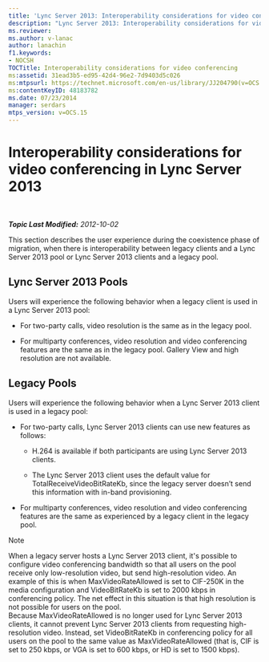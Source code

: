 ```yaml
---
title: 'Lync Server 2013: Interoperability considerations for video conferencing'
description: "Lync Server 2013: Interoperability considerations for video conferencing."
ms.reviewer: 
ms.author: v-lanac
author: lanachin
f1.keywords:
- NOCSH
TOCTitle: Interoperability considerations for video conferencing
ms:assetid: 31ead3b5-ed95-42d4-96e2-7d9403d5c026
ms:mtpsurl: https://technet.microsoft.com/en-us/library/JJ204790(v=OCS.15)
ms:contentKeyID: 48183782
ms.date: 07/23/2014
manager: serdars
mtps_version: v=OCS.15
---
```


# Interoperability considerations for video conferencing in Lync Server 2013

<div data-xmlns="http://www.w3.org/1999/xhtml">

<div class="topic" data-xmlns="http://www.w3.org/1999/xhtml" data-msxsl="urn:schemas-microsoft-com:xslt" data-cs="https://msdn.microsoft.com/">

<div data-asp="https://msdn2.microsoft.com/asp">



</div>

<div id="mainSection">

<div id="mainBody">

<span> </span>

_**Topic Last Modified:** 2012-10-02_

This section describes the user experience during the coexistence phase of migration, when there is interoperability between legacy clients and a Lync Server 2013 pool or Lync Server 2013 clients and a legacy pool.

<div>

## Lync Server 2013 Pools

Users will experience the following behavior when a legacy client is used in a Lync Server 2013 pool:

  - For two-party calls, video resolution is the same as in the legacy pool.

  - For multiparty conferences, video resolution and video conferencing features are the same as in the legacy pool. Gallery View and high resolution are not available.

</div>

<div>

## Legacy Pools

Users will experience the following behavior when a Lync Server 2013 client is used in a legacy pool:

  - For two-party calls, Lync Server 2013 clients can use new features as follows:
    
      - H.264 is available if both participants are using Lync Server 2013 clients.
    
      - The Lync Server 2013 client uses the default value for TotalReceiveVideoBitRateKb, since the legacy server doesn’t send this information with in-band provisioning.

  - For multiparty conferences, video resolution and video conferencing features are the same as experienced by a legacy client in the legacy pool.

<div>


> [!NOTE]  
> When a legacy server hosts a Lync Server 2013 client, it's possible to configure video conferencing bandwidth so that all users on the pool receive only low-resolution video, but send high-resolution video. An example of this is when MaxVideoRateAllowed is set to CIF-250K in the media configuration and VideoBitRateKb is set to 2000 kbps in conferencing policy. The net effect in this situation is that high resolution is not possible for users on the pool.<BR>Because MaxVideoRateAllowed is no longer used for Lync Server 2013 clients, it cannot prevent Lync Server 2013 clients from requesting high-resolution video. Instead, set VideoBitRateKb in conferencing policy for all users on the pool to the same value as MaxVideoRateAllowed (that is, CIF is set to 250 kbps, or VGA is set to 600 kbps, or HD is set to 1500 kbps).



</div>

</div>

</div>

<span> </span>

</div>

</div>

</div>


